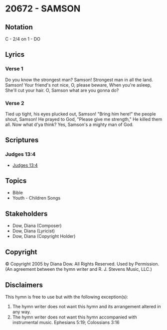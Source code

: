 # 20672 - SAMSON

## Notation

C - 2/4 on 1 - DO

## Lyrics

### Verse 1

Do you know the strongest man? Samson! Strongest man in all the land. Samson! Your friend's not nice, O, please beware, When you're asleep, She'll cut your hair. O, Samson what are you gonna do?

### Verse 2

Tied up tight, his eyes plucked out, Samson! "Bring him here!" the people shout, Samson! He prayed to God, "Please give me strength," He killed them all. Now what d'ya think? Yes, Samson's a mighty man of God.


## Scriptures

### Judges 13:4

- [Judges 13:4](https://www.biblegateway.com/passage/?search=Judges%2013%3A4)


## Topics

- Bible
- Youth - Children Songs

## Stakeholders

- Dow, Diana (Composer)
- Dow, Diana (Lyricist)
- Dow, Diana (Copyright Holder)

## Copyright

© Copyright 2005 by Diana Dow. All Rights Reserved. Used by Permission.
(An agreement between the hymn writer and R. J. Stevens Music, LLC.)

## Disclaimers

This hymn is free to use but with the following exception(s):
1. The hymn writer does not want this hymn and its arrangement altered in any way.
2. The hymn writer does not want this hymn accompanied with instrumental music.
Ephesians 5:19; Colossians 3:16

